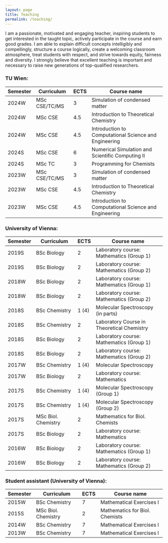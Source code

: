 ```yaml
---
layout: page
title: Teaching
permalink: /teaching/
---
```


I am a passionate, motivated and engaging teacher, inspiring students to get interested in the taught topic, actively participate in the course and earn good grades. I am able to explain difficult concepts intelligibly and compellingly, structure a course logically, create a welcoming classroom atmosphere, treat students with respect, and strive towards equity, fairness and diversity. I strongly believe that excellent teaching is important and necessary to raise new generations of top-qualified researchers.

### TU Wien:

|Semester | Curriculum | ECTS | Course name|
| ----------- | ----------- |----------- |----------- |
|2024W | MSc CSE/TC/MS | 3 | Simulation of condensed matter |
|2024W | MSc CSE | 4.5 | Introduction to Theoretical Chemistry |
|2024W | MSc CSE | 4.5 | Introduction to Computational Science and Engineering |
2024S | MSc CSE| 6 | Numerical Simulation and Scientific Computing II |
2024S | MSc TC| 3 | Programming for Chemists |
|2023W | MSc CSE/TC/MS | 3 | Simulation of condensed matter |
|2023W | MSc CSE | 4.5 | Introduction to Theoretical Chemistry |
|2023W | MSc CSE | 4.5 | Introduction to Computational Science and Engineering |

### University of Vienna:

|Semester | Curriculum | ECTS | Course name|
| ----------- | ----------- |----------- |----------- |
|2019S | BSc Biology | 2 | Laboratory course: Mathematics (Group 1) |
|2019S |BSc Biology |2 |Laboratory course: Mathematics (Group 2) 
|2018W |BSc Biology |2 |Laboratory course: Mathematics (Group 1) 
|2018W |BSc Biology |2 |Laboratory course: Mathematics (Group 2) 
|2018S |BSc Chemistry |1 (4)|Molecular Spectroscopy (in parts)
|2018S |BSc Chemistry |2 |Laboratory Course in Theoretical Chemistry 
|2018S |BSc Biology |2 |Laboratory course: Mathematics (Group 1)
|2018S |BSc Biology |2 |Laboratory course: Mathematics (Group 2) 
|2017W |BSc Chemistry |1 (4)| Molecular Spectroscopy 
|2017W |BSc Biology |2 |Laboratory course: Mathematics 
|2017S |BSc Chemistry |1 (4) |Molecular Spectroscopy (Group 1) 
|2017S |BSc Chemistry |1 (4) |Molecular Spectroscopy (Group 2) 
|2017S |MSc Biol. Chemistry |2| Mathematics for Biol. Chemists
|2017S |BSc Biology |2 |Laboratory course: Mathematics 
|2016W |BSc Biology |2 |Laboratory course: Mathematics (Group 1) 
|2016W |BSc Biology |2 |Laboratory course: Mathematics (Group 2)


### Student assistant (University of Vienna):

|Semester | Curriculum | ECTS | Course name|
| ----------- | ----------- |----------- |----------- |
|2015W |BSc Chemistry |7 |Mathematical Exercises I 
|2015S |MSc Biol. Chemistry |2| Mathematics for Biol. Chemists 
|2014W |BSc Chemistry |7 |Mathematical Exercises I 
|2013W |BSc Chemistry |7 |Mathematical Exercises I 